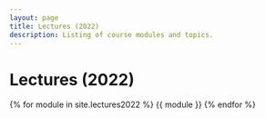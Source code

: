 ```yaml
---
layout: page
title: Lectures (2022)
description: Listing of course modules and topics.
---
```


# Lectures (2022)

{% for module in site.lectures2022 %}
{{ module }}
{% endfor %}

